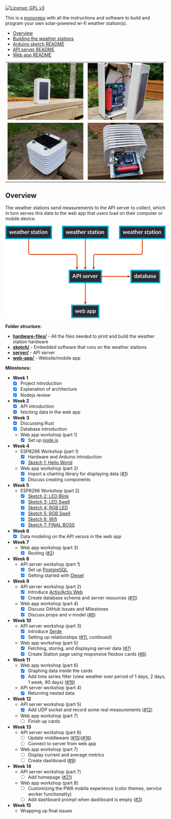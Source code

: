 [![License: GPL v3](https://img.shields.io/badge/License-GPLv3-blue.svg)](LICENSE.md)

This is a [monorepo](https://en.wikipedia.org/wiki/Monorepo) with all the instructions and software to build and program your own solar-powered wi-fi weather station(s).

- [Overview](#overview)
- [Building the weather stations](hardware-files/README.md)
- [Arduino sketch README](sketch/README.md)
- [API server README](server/README.md)
- [Web app README](web-app/README.md)

| | |
|:-------------------------:|:-------------------------:|
| [![Generic-enclosure station](/hardware-files/station1.jpg)](hardware-files/station1.jpg) | [![Generic-enclosure station](/hardware-files/station2.jpg)](hardware-files/station2.jpg) |
| [![3D-printed station](/hardware-files/station3.jpg)](hardware-files/station3.jpg) | [![3D-printed station](/hardware-files/station4.jpg)](hardware-files/station4.jpg) |

## Overview

The weather stations send measurements to the API server to collect, which in turn serves this data to the web app that users load on their computer or mobile device.

![diagram overviewing the software architecture](./diagram.svg)

<!-- (Flowchart generated using [gojs](https://gojs.net/latest/samples/flowchart.html). Load `diagram.json` onto their site to generate a new svg.) -->

**Folder structure:**

- **[hardware-files/](hardware-files/)** - All the files needed to print and build the weather station hardware
- **[sketch/](sketch/)** - Embedded software that runs on the weather stations
- **[server/](server/)** - API server
- **[web-app/](web-app/)** - Website/mobile app

**Milestones:**

- **Week 1**
  - [x] Project introduction
  - [x] Explanation of architecture
  - [x] Nodejs review
- **Week 2**
  - [x] API introduction
  - [x] fetching data in the web app
- **Week 3**
  - [x] Discussing Rust
  - [x] Database introduction
  - Web app workshop (part 1)
    - [x] Set up [node.js](https://nodejs.org)
- **Week 4**
  - ESP8266 Workshop (part 1)
    - [x] Hardware and Arduino introduction
    - [x] [Sketch 1: Hello World](https://gist.github.com/jaythomas/69a7bacf49e3f26ae8311a25ec416702)
  - Web app workshop (part 2)
    - [x] Import a charting library for displaying data ([#1](https://github.com/JTCC-Programming-Club/weather-station/issues/1))
    - [x] Discuss creating components
- **Week 5**
  - ESP8266 Workshop (part 2)
    - [x] [Sketch 2: LED Blink](https://gist.github.com/jaythomas/5bc647d795368d76fbcd233d69ee4246)
    - [x] [Sketch 3: LED Swell](https://gist.github.com/jaythomas/56faf188e171e11e31d73bcf0457b042)
    - [x] [Sketch 4: RGB LED](https://gist.github.com/jaythomas/2163c926c71bd153f35c89ae6f34b350)
    - [x] [Sketch 5: RGB Swell](https://gist.github.com/jaythomas/4e1c2e71ac708f6263b3ec3324602426)
    - [x] [Sketch 6: Wifi](https://gist.github.com/jaythomas/c6a8850c13ec2fddc878c8dadebfae91)
    - [x] [Sketch 7: FINAL BOSS](https://gist.github.com/jaythomas/0f9becea61da928d38879eb3563897fa)
- **Week 6**
  - [x] Data modeling on the API versus in the web app
- **Week 7**
  - Web app workshop (part 3)
    - [x] Routing ([#2](https://github.com/JTCC-Programming-Club/weather-station/issues/2))
- **Week 8**
  - API server workshop (part 1)
    - [x] Set up [PostgreSQL](https://www.postgresql.org/)
    - [x] Getting started with [Diesel](http://diesel.rs/)
- **Week 9**
  - API server workshop (part 2)
    - [x] Introduce [Actix/Actix Web](https://actix.rs/)
    - [x] Create database schema and server resources ([#11](https://github.com/JTCC-Programming-Club/weather-station/issues/11))
  - Web app workshop (part 4)
    - [x] Discuss GitHub Issues and Milestones
    - [x] Discuss props and v-model ([#6](https://github.com/JTCC-Programming-Club/weather-station/issues/6))
- **Week 10**
  - API server workshop (part 3)
    - [x] Introduce [Serde](https://github.com/serde-rs/serde)
    - [x] Setting up relationships ([#11](https://github.com/JTCC-Programming-Club/weather-station/issues/11), continued)
  - Web app workshop (part 5)
    - [x] Fetching, storing, and displaying server data ([#7](https://github.com/JTCC-Programming-Club/weather-station/issues/7))
    - [x] Create Station page using responsive flexbox cards ([#8](https://github.com/JTCC-Programming-Club/weather-station/issues/8))
- **Week 11**
  - Web app workshop (part 6)
    - [x] Graphing data inside the cards
    - [x] Add time series filter (view weather over period of 1 days, 2 days, 1 week, 90 days) ([#19](https://github.com/JTCC-Programming-Club/weather-station/issues/19))
  - API server workshop (part 4)
    - [x] Returning nested data
- **Week 12**
  - API server workshop (part 5)
    - [x] Add UDP socket and record some real measurements ([#12](https://github.com/JTCC-Programming-Club/weather-station/issues/12))
  - Web app workshop (part 7)
    - [ ] Finish up cards
- **Week 13**
  - API server workshop (part 6)
    - [ ] Update middleware ([#15](https://github.com/JTCC-Programming-Club/weather-station/issues/15))([#16](https://github.com/JTCC-Programming-Club/weather-station/issues/16))
    - [ ] Connect to server from web app
  - Web app workshop (part 7)
    - [ ] Display current and average metrics
    - [ ] Create dashboard ([#9](https://github.com/JTCC-Programming-Club/weather-station/issues/9))
- **Week 14**
  - API server workshop (part 7)
    - [ ] Add homepage ([#21](https://github.com/JTCC-Programming-Club/weather-station/issues/21))
  - Web app workshop (part 8)
    - [ ] Customizing the PWA mobile experience (color themes, service worker functionality)
    - [ ] Add dashboard prompt when dashboard is empty ([#3](https://github.com/JTCC-Programming-Club/weather-station/issues/3))
- **Week 15**
  - Wrapping up final issues
